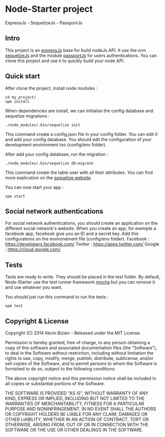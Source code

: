 # Node-Starter project
ExpressJs - SequelizeJs - PassportJs

## Intro

This project is an [expressJs](http://expressjs.com/) base for build nodeJs API. It use the orm [sequelizeJs](http://sequelizejs.com/) and the module [passportJs](http://passportjs.org/) for users authentications.
You can clone this project and use it to quickly build your node API.

## Quick start

After clone the project, install node modules :

```
cd my_project/
npm install
```

When dependencies are install, we can initialise the config database and sequelize migrations :

```
./node_modules/.bin/sequelize init
```

This command create a config.json file in your config folder. You can edit it and add your config database. You should edit the configuration of your development environment too (config/env folder).

After add your config database, run the migration :

```
./node_modules/.bin/sequelize db:migrate
```

This command create the table user with all their attributes. You can find more explication on the [sequelize website](http://sequelizejs.com/docs/latest/migrations).

You can now start your app :

```
npm start
```

## Social network authentications

For social network authentications, you should create an application on the different social network's website. When you create an app, for exemple a facebook app, facebook give you an ID and a secret key. Add this configurations on the environement file (config/env folder).
Facebook : https://developers.facebook.com/
Twitter :  https://apps.twitter.com/
Google : https://cloud.google.com/

## Tests

Tests are ready to write. They should be placed in the test folder. By default, Node-Starter use the test runner framework [mocha](http://mochajs.org/) but you can remove it and use whatever you want.

You should just run this command to run the tests :

```
npm test
```

## Copyright & License

Copyright (C) 2014 Kévin Bizien - Released under the MIT License.

Permission is hereby granted, free of charge, to any person obtaining a copy of this software and associated documentation files (the "Software"), to deal in the Software without restriction, including without limitation the rights to use, copy, modify, merge, publish, distribute, sublicense, and/or sell copies of the Software, and to permit persons to whom the Software is furnished to do so, subject to the following conditions:

The above copyright notice and this permission notice shall be included in all copies or substantial portions of the Software.

THE SOFTWARE IS PROVIDED "AS IS", WITHOUT WARRANTY OF ANY KIND, EXPRESS OR IMPLIED, INCLUDING BUT NOT LIMITED TO THE WARRANTIES OF MERCHANTABILITY, FITNESS FOR A PARTICULAR PURPOSE AND NONINFRINGEMENT. IN NO EVENT SHALL THE AUTHORS OR COPYRIGHT HOLDERS BE LIABLE FOR ANY CLAIM, DAMAGES OR OTHER LIABILITY, WHETHER IN AN ACTION OF CONTRACT, TORT OR OTHERWISE, ARISING FROM, OUT OF OR IN CONNECTION WITH THE SOFTWARE OR THE USE OR OTHER DEALINGS IN THE SOFTWARE.